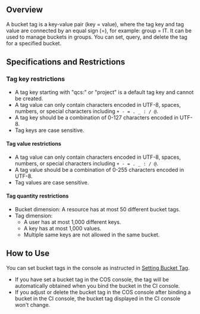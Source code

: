 ## Overview

A bucket tag is a key-value pair (key = value), where the tag key and tag value are connected by an equal sign (=), for example: group = IT. It can be used to manage buckets in groups. You can set, query, and delete the tag for a specified bucket.

## Specifications and Restrictions

### Tag key restrictions

- A tag key starting with "qcs:" or "project" is a default tag key and cannot be created.
- A tag value can only contain characters encoded in UTF-8, spaces, numbers, or special characters including `+ - = . _ : / @`.
- A tag key should be a combination of 0-127 characters encoded in UTF-8.
- Tag keys are case sensitive.

#### Tag value restrictions

- A tag value can only contain characters encoded in UTF-8, spaces, numbers, or special characters including `+ - = . _ : / @`.
- A tag value should be a combination of 0-255 characters encoded in UTF-8.
- Tag values are case sensitive.

#### Tag quantity restrictions

- Bucket dimension: A resource has at most 50 different bucket tags.
- Tag dimension:
  - A user has at most 1,000 different keys. 
  - A key has at most 1,000 values.
  - Multiple same keys are not allowed in the same bucket.

## How to Use

You can set bucket tags in the console as instructed in [Setting Bucket Tag](https://www.tencentcloud.com/document/product/1045/53781).

- If you have set a bucket tag in the COS console, the tag will be automatically obtained when you bind the bucket in the CI console.
- If you adjust or delete the bucket tag in the COS console after binding a bucket in the CI console, the bucket tag displayed in the CI console won't change.



